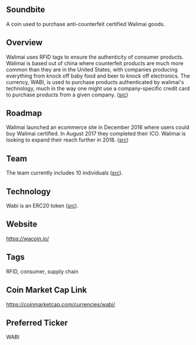 ## Soundbite

A coin used to purchase anti-counterfeit certified Walimai goods. 

## Overview

Walimai uses RFID tags to ensure the authenticity of consumer products. Walimai is based out of china where counterfeit products are much more common than they are in the United States, with companies producing everything from knock off baby food and beer to knock off electronics. The currency, WABI, is used to purchase products authenticated by walimai's technology, much in the way one might use a company-specific credit card to purchase products from a given company. ([src](https://wacoin.io/))   

## Roadmap

Walimai launched an ecommerce site in December 2016 where users could buy Walimai certified. In August 2017 they completed their ICO. Walimai is looking to expand their reach further in 2018. ([src](https://wacoin.io/)) 

## Team

The team currently includes 10 individuals ([src](https://wacoin.io/)).

## Technology

Wabi is an ERC20 token ([src](https://etherscan.io/token/0x286bda1413a2df81731d4930ce2f862a35a609fe)). 

## Website

https://wacoin.io/

## Tags

RFID, consumer, supply chain

## Coin Market Cap Link

https://coinmarketcap.com/currencies/wabi/

## Preferred Ticker

WABI

